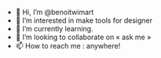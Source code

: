 - 👋 Hi, I’m @benoitwimart
- 👀 I’m interested in make tools for designer
- 🌱 I’m currently learning. 
- 💞️ I’m looking to collaborate on « ask me »
- 📫 How to reach me : anywhere!

<!---
benoitwimart/benoitwimart is a ✨ special ✨ repository because its `README.md` (this file) appears on your GitHub profile.
You can click the Preview link to take a look at your changes.
--->
